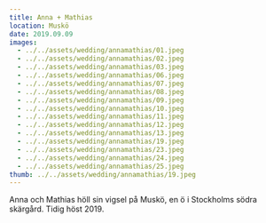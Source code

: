 ```yaml
---
title: Anna + Mathias
location: Muskö
date: 2019.09.09
images:
  - ../../assets/wedding/annamathias/01.jpeg
  - ../../assets/wedding/annamathias/02.jpeg
  - ../../assets/wedding/annamathias/03.jpeg
  - ../../assets/wedding/annamathias/06.jpeg
  - ../../assets/wedding/annamathias/07.jpeg
  - ../../assets/wedding/annamathias/08.jpeg
  - ../../assets/wedding/annamathias/09.jpeg
  - ../../assets/wedding/annamathias/10.jpeg
  - ../../assets/wedding/annamathias/11.jpeg
  - ../../assets/wedding/annamathias/12.jpeg
  - ../../assets/wedding/annamathias/13.jpeg
  - ../../assets/wedding/annamathias/19.jpeg
  - ../../assets/wedding/annamathias/23.jpeg
  - ../../assets/wedding/annamathias/24.jpeg
  - ../../assets/wedding/annamathias/25.jpeg
thumb: ../../assets/wedding/annamathias/19.jpeg
---
```


Anna och Mathias höll sin vigsel på Muskö, en ö i Stockholms södra skärgård. Tidig höst 2019.
